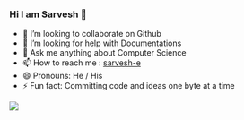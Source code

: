 ### Hi I am Sarvesh 👋

- 👯 I’m looking to collaborate on Github
- 🤔 I’m looking for help with Documentations
- 💬 Ask me anything about Computer Science
- 📫 How to reach me : [sarvesh-e](https://www.linkedin.com/in/sarvesh-e)
- 😄 Pronouns: He / His
- ⚡ Fun fact: Committing code and ideas one byte at a time

<img src = "https://github-readme-stats.vercel.app/api?username=sarvesh2003&&show_icons=true&title_color=ffffff&icon_color=bb2acf&text_color=daf7dc&bg_color=151515">
